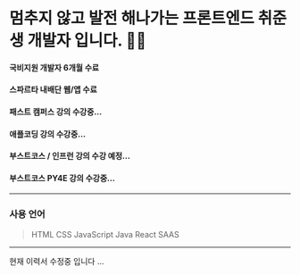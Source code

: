 # 멈추지 않고 발전 해나가는 프론트엔드 취준생 개발자 입니다. 👨‍💻

#### 국비지원 개발자 6개월 수료
#### 스파르타 내배단 웹/앱 수료
#### 패스트 캠퍼스 강의 수강중...
#### 애플코딩 강의 수강중...
#### 부스트코스 / 인프런 강의 수강 예정...
#### 부스트코스 PY4E 강의 수강중...

***

### 사용 언어
> HTML
> CSS
> JavaScript
> Java
> React
> SAAS
***
현재 이력서 수정중 입니다 ...
<!--
**BlankCodeStack/BlankCodeStack** is a ✨ _special_ ✨ repository because its `README.md` (this file) appears on your GitHub profile.

Here are some ideas to get you started:

- 🔭 I’m currently working on ...
- 🌱 I’m currently learning ...
- 👯 I’m looking to collaborate on ...
- 🤔 I’m looking for help with ...
- 💬 Ask me about ...
- 📫 How to reach me: ...
- 😄 Pronouns: ...
- ⚡ Fun fact: ...
-->
